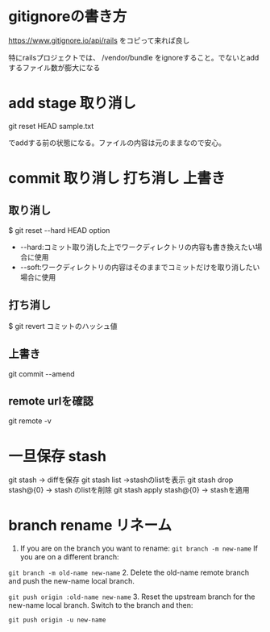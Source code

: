 # gitignoreの書き方
https://www.gitignore.io/api/rails
をコピって来れば良し

特にrailsプロジェクトでは、
/vendor/bundle
をignoreすること。でないとaddするファイル数が膨大になる

# add stage 取り消し
git reset HEAD sample.txt

でaddする前の状態になる。ファイルの内容は元のままなので安心。

# commit 取り消し 打ち消し 上書き
## 取り消し
$ git reset --hard HEAD
option
- --hard:コミット取り消した上でワークディレクトリの内容も書き換えたい場合に使用
- --soft:ワークディレクトリの内容はそのままでコミットだけを取り消したい場合に使用

## 打ち消し
$ git revert コミットのハッシュ値

## 上書き
git commit --amend

## remote urlを確認
git remote -v

# 一旦保存 stash
git stash -> diffを保存
git stash list ->stashのlistを表示
git stash drop stash@{0} -> stash のlistを削除
git stash apply stash@{0} -> stashを適用

# branch rename リネーム
1. If you are on the branch you want to rename:
`git branch -m new-name`
If you are on a different branch:

`git branch -m old-name new-name`
2. Delete the old-name remote branch and push the new-name local branch.

`git push origin :old-name new-name`
3. Reset the upstream branch for the new-name local branch.
Switch to the branch and then:

`git push origin -u new-name`